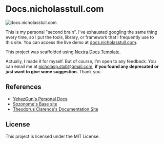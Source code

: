 # Docs.nicholasstull.com

![docs.nicholasstull.com](https://socialify.git.ci/Nicholas-Stull/docs.nicholasstull.com/image?description=1&logo=https%3A%2F%2Fraw.githubusercontent.com%2FNicholas-Stull%2Fdocs.nicholasstull.com%2Fmain%2Fpublic%2Fassets%2Fimages%2Ficons%2Fnotes.svg&name=1&owner=1&pattern=Circuit%20Board&theme=Dark)

This is my personal "second brain". I've exhausted googling the same thing every time, so I put the tools, library, or framework that I frequently use to this site. You can access the live demo at [docs.nicholasstull.com](https://docs.nicholasstull.com).

This project was scaffolded using [Nextra Docs Template](https://nextra.vercel.app/).

Actually, I made it for myself. But of course, I'm open to any feedback. You can email me at [nicholasp.stull@gmail.com](mailto:nicholasp.stull@gmail.com), **if you found any deprecated or just want to give some suggestion.** Thank you.

## References

- [YehezGun's Personal Docs](https://docs.yehezgun.com/)
- [Sozonome's Base site](https://base.sznm.dev)
- [Theodorus Clarence's Documentation Site](https://docs.thcl.dev/)

## License

This project is licensed under the MIT License.
